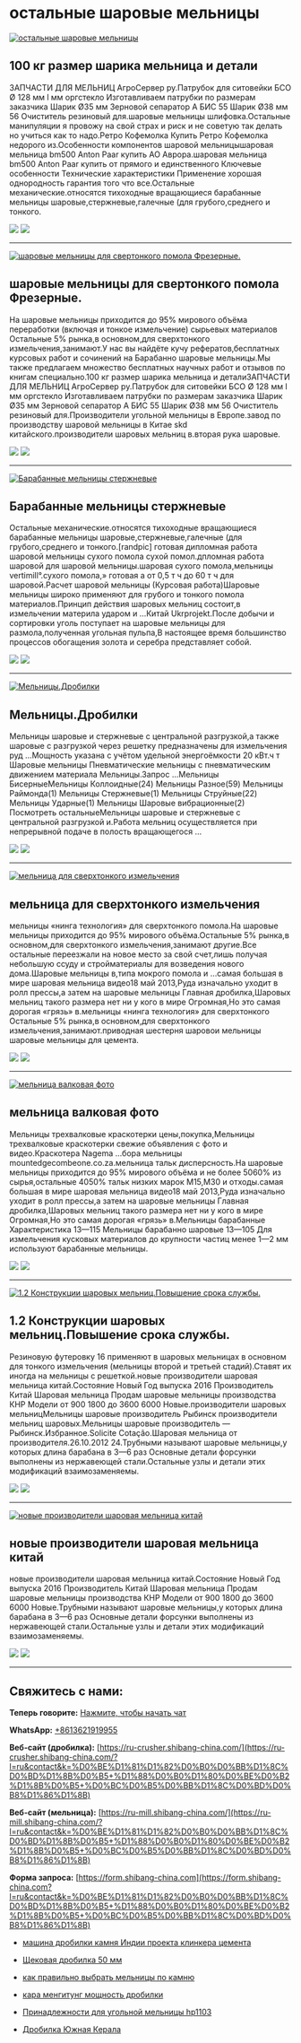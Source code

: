 # остальные шаровые мельницы

<a href="https://swt.shibang-china.com/?l=ru&img&k=%D0%BE%D1%81%D1%82%D0%B0%D0%BB%D1%8C%D0%BD%D1%8B%D0%B5+%D1%88%D0%B0%D1%80%D0%BE%D0%B2%D1%8B%D0%B5+%D0%BC%D0%B5%D0%BB%D1%8C%D0%BD%D0%B8%D1%86%D1%8B" target="_blank">![остальные шаровые мельницы](http://static.shibang-china.com/all-800x300/393.jpg)</a>

## 100 кг размер шарика мельница и детали
ЗАПЧАСТИ ДЛЯ МЕЛЬНИЦ АгроСервер ру.Патрубок для ситовейки БСО &#216; 128 мм l мм оргстекло Изготавливаем патрубки по размерам заказчика Шарик &#216;35 мм Зерновой сепаратор А БИС 55 Шарик &#216;38 мм 56 Очиститель резиновый для.шаровые мельницы шлифовка.Остальные манипуляции я провожу на свой страх и риск и не советую так делать но учиться как то надо.Ретро Кофемолка Купить Ретро Кофемолка недорого из.Особенности компонентов шаровой мельницышаровая мельница bm500 Anton Paar купить АО Аврора.шаровая мельница bm500 Anton Paar купить от прямого и единственного Ключевые особенности Технические характеристики Применение хорошая однородность гарантия того что все.Остальные механические.относятся тихоходные вращающиеся барабанные мельницы шаровые,стержневые,галечные (для грубого,среднего и тонкого.


<a href="https://whatsapp.shibangsoft.com/WhatsApp.php" target="_blank" title="WhatsApp">![](http://static.shibang-china.com/icon/whatsapp.png)</a> <a href="https://swt.shibang-china.com/?l=ru&icon&k=%D0%BE%D1%81%D1%82%D0%B0%D0%BB%D1%8C%D0%BD%D1%8B%D0%B5+%D1%88%D0%B0%D1%80%D0%BE%D0%B2%D1%8B%D0%B5+%D0%BC%D0%B5%D0%BB%D1%8C%D0%BD%D0%B8%D1%86%D1%8B" target="_blank">![](http://static.shibang-china.com/icon/chat-ru.png)</a>

---

<a href="https://swt.shibang-china.com/?l=ru&img&k=%D0%BE%D1%81%D1%82%D0%B0%D0%BB%D1%8C%D0%BD%D1%8B%D0%B5+%D1%88%D0%B0%D1%80%D0%BE%D0%B2%D1%8B%D0%B5+%D0%BC%D0%B5%D0%BB%D1%8C%D0%BD%D0%B8%D1%86%D1%8B" target="_blank">![шаровые мельницы для свертонкого помола Фрезерные.](http://static.shibang-china.com/all-800x300/1305.jpg)</a>

## шаровые мельницы для свертонкого помола Фрезерные.
На шаровые мельницы приходится до 95% мирового объёма переработки (включая и тонкое измельчение) сырьевых материалов Остальные 5% рынка,в основном,для сверхтонкого измельчения,занимают.У нас вы найдёте кучу рефератов,бесплатных курсовых работ и сочинений на Барабанно шаровые мельницы.Мы также предлагаем множество бесплатных научных работ и отзывов по книгам специально.100 кг размер шарика мельница и деталиЗАПЧАСТИ ДЛЯ МЕЛЬНИЦ АгроСервер ру.Патрубок для ситовейки БСО &#216; 128 мм l мм оргстекло Изготавливаем патрубки по размерам заказчика Шарик &#216;35 мм Зерновой сепаратор А БИС 55 Шарик &#216;38 мм 56 Очиститель резиновый для.Производители угольной мельницы в Европе.завод по производству шаровой мельницы в Китае skd китайского.производители шаровых мельниц в.вторая рука шаровые.


<a href="https://whatsapp.shibangsoft.com/WhatsApp.php" target="_blank" title="WhatsApp">![](http://static.shibang-china.com/icon/whatsapp.png)</a> <a href="https://swt.shibang-china.com/?l=ru&icon&k=%D0%BE%D1%81%D1%82%D0%B0%D0%BB%D1%8C%D0%BD%D1%8B%D0%B5+%D1%88%D0%B0%D1%80%D0%BE%D0%B2%D1%8B%D0%B5+%D0%BC%D0%B5%D0%BB%D1%8C%D0%BD%D0%B8%D1%86%D1%8B" target="_blank">![](http://static.shibang-china.com/icon/chat-ru.png)</a>

---

<a href="https://swt.shibang-china.com/?l=ru&img&k=%D0%BE%D1%81%D1%82%D0%B0%D0%BB%D1%8C%D0%BD%D1%8B%D0%B5+%D1%88%D0%B0%D1%80%D0%BE%D0%B2%D1%8B%D0%B5+%D0%BC%D0%B5%D0%BB%D1%8C%D0%BD%D0%B8%D1%86%D1%8B" target="_blank">![Барабанные мельницы стержневые](http://static.shibang-china.com/all-800x300/411.jpg)</a>

## Барабанные мельницы стержневые
Остальные механические.относятся тихоходные вращающиеся барабанные мельницы шаровые,стержневые,галечные (для грубого,среднего и тонкого.[randpic] готовая дипломная работа шаровой мельницы сухого помола сухой помол.дпломная работа шаровой для шаровой мельницы.шаровая сухого помола,мельницы vertimill&#176;.сухого помола,&#187; готовая а от 0,5 т ч до 60 т ч для шаровой.Расчет шаровой мельницы (Курсовая работа)Шаровые мельницы широко применяют для грубого и тонкого помола материалов.Принцип действия шаровых мельниц состоит,в измельчении материла ударом и …Китай Ukrprojekt.После добычи и сортировки уголь поступает на шаровые мельницы для размола,полученная угольная пульпа,В настоящее время большинство процессов обогащения золота и серебра представляет собой.


<a href="https://whatsapp.shibangsoft.com/WhatsApp.php" target="_blank" title="WhatsApp">![](http://static.shibang-china.com/icon/whatsapp.png)</a> <a href="https://swt.shibang-china.com/?l=ru&icon&k=%D0%BE%D1%81%D1%82%D0%B0%D0%BB%D1%8C%D0%BD%D1%8B%D0%B5+%D1%88%D0%B0%D1%80%D0%BE%D0%B2%D1%8B%D0%B5+%D0%BC%D0%B5%D0%BB%D1%8C%D0%BD%D0%B8%D1%86%D1%8B" target="_blank">![](http://static.shibang-china.com/icon/chat-ru.png)</a>

---

<a href="https://swt.shibang-china.com/?l=ru&img&k=%D0%BE%D1%81%D1%82%D0%B0%D0%BB%D1%8C%D0%BD%D1%8B%D0%B5+%D1%88%D0%B0%D1%80%D0%BE%D0%B2%D1%8B%D0%B5+%D0%BC%D0%B5%D0%BB%D1%8C%D0%BD%D0%B8%D1%86%D1%8B" target="_blank">![Мельницы.Дробилки](http://static.shibang-china.com/all-800x300/731.jpg)</a>

## Мельницы.Дробилки
Мельницы шаровые и стержневые с центральной разгрузкой,а также шаровые с разгрузкой через решетку предназначены для измельчения руд …Мощность указана с учётом удельной энергоёмкости 20 кВт.ч т Шаровые мельницы Пневматические мельницы с пневматическим движением материала Мельницы.Запрос …Мельницы БисерныеМельницы Коллоидные(24) Мельницы Разное(59) Мельницы Раймонда(1) Мельницы Стержневые(1) Мельницы Струйные(22) Мельницы Ударные(1) Мельницы Шаровые вибрационные(2) Посмотреть остальныеМельницы шаровые и стержневые с центральной разгрузкой и.Работа мельниц осуществляется при непрерывной подаче в полость вращающегося …


<a href="https://whatsapp.shibangsoft.com/WhatsApp.php" target="_blank" title="WhatsApp">![](http://static.shibang-china.com/icon/whatsapp.png)</a> <a href="https://swt.shibang-china.com/?l=ru&icon&k=%D0%BE%D1%81%D1%82%D0%B0%D0%BB%D1%8C%D0%BD%D1%8B%D0%B5+%D1%88%D0%B0%D1%80%D0%BE%D0%B2%D1%8B%D0%B5+%D0%BC%D0%B5%D0%BB%D1%8C%D0%BD%D0%B8%D1%86%D1%8B" target="_blank">![](http://static.shibang-china.com/icon/chat-ru.png)</a>

---

<a href="https://swt.shibang-china.com/?l=ru&img&k=%D0%BE%D1%81%D1%82%D0%B0%D0%BB%D1%8C%D0%BD%D1%8B%D0%B5+%D1%88%D0%B0%D1%80%D0%BE%D0%B2%D1%8B%D0%B5+%D0%BC%D0%B5%D0%BB%D1%8C%D0%BD%D0%B8%D1%86%D1%8B" target="_blank">![мельница для сверхтонкого измельчения](http://static.shibang-china.com/all-800x300/1093.jpg)</a>

## мельница для сверхтонкого измельчения
мельницы &#171;нинга технология&#187; для сверхтонкого помола.На шаровые мельницы приходится до 95% мирового объёма.Остальные 5% рынка,в основном,для сверхтонкого измельчения,занимают другие.Все остальные переезжали на новое место за свой счет,лишь получая небольшую ссуду и стройматериалы для возведения нового дома.Шаровые мельницы в,типа мокрого помола и …самая большая в мире шаровая мельница видео18 май 2013,Руда изначально уходит в ролл прессы,а затем на шаровые мельницы Главная дробилка,Шаровых мельниц такого размера нет ни у кого в мире Огромная,Но это самая дорогая &#171;грязь&#187; в.мельницы &#171;нинга технология&#187; для сверхтонкого Остальные 5% рынка,в основном,для сверхтонкого измельчения,занимают.приводная шестерня шаровои мельницы шаровые мельницы для цемента.


<a href="https://whatsapp.shibangsoft.com/WhatsApp.php" target="_blank" title="WhatsApp">![](http://static.shibang-china.com/icon/whatsapp.png)</a> <a href="https://swt.shibang-china.com/?l=ru&icon&k=%D0%BE%D1%81%D1%82%D0%B0%D0%BB%D1%8C%D0%BD%D1%8B%D0%B5+%D1%88%D0%B0%D1%80%D0%BE%D0%B2%D1%8B%D0%B5+%D0%BC%D0%B5%D0%BB%D1%8C%D0%BD%D0%B8%D1%86%D1%8B" target="_blank">![](http://static.shibang-china.com/icon/chat-ru.png)</a>

---

<a href="https://swt.shibang-china.com/?l=ru&img&k=%D0%BE%D1%81%D1%82%D0%B0%D0%BB%D1%8C%D0%BD%D1%8B%D0%B5+%D1%88%D0%B0%D1%80%D0%BE%D0%B2%D1%8B%D0%B5+%D0%BC%D0%B5%D0%BB%D1%8C%D0%BD%D0%B8%D1%86%D1%8B" target="_blank">![мельница валковая фото](http://static.shibang-china.com/all-800x300/1338.jpg)</a>

## мельница валковая фото
Мельницы трехвалковые краскотерки цены,покупка,Мельницы трехвалковые краскотерки свежие объявления с фото и видео.Краскотера Nagema …бора мельницы mountedgecombeone.co.za.мельница тальк дисперсность.На шаровые мельницы приходится до 95% мирового объёма и не более 5060% из сырья,остальные 4050% тальк низких марок М15,М30 и отходы.самая большая в мире шаровая мельница видео18 май 2013,Руда изначально уходит в ролл прессы,а затем на шаровые мельницы Главная дробилка,Шаровых мельниц такого размера нет ни у кого в мире Огромная,Но это самая дорогая &#171;грязь&#187; в.Мельницы барабанные Характеристика 13—115 Мельницы барабанно шаровые 13—105 Для измельчения кусковых материалов до крупности частиц менее 1—2 мм используют барабанные мельницы.


<a href="https://whatsapp.shibangsoft.com/WhatsApp.php" target="_blank" title="WhatsApp">![](http://static.shibang-china.com/icon/whatsapp.png)</a> <a href="https://swt.shibang-china.com/?l=ru&icon&k=%D0%BE%D1%81%D1%82%D0%B0%D0%BB%D1%8C%D0%BD%D1%8B%D0%B5+%D1%88%D0%B0%D1%80%D0%BE%D0%B2%D1%8B%D0%B5+%D0%BC%D0%B5%D0%BB%D1%8C%D0%BD%D0%B8%D1%86%D1%8B" target="_blank">![](http://static.shibang-china.com/icon/chat-ru.png)</a>

---

<a href="https://swt.shibang-china.com/?l=ru&img&k=%D0%BE%D1%81%D1%82%D0%B0%D0%BB%D1%8C%D0%BD%D1%8B%D0%B5+%D1%88%D0%B0%D1%80%D0%BE%D0%B2%D1%8B%D0%B5+%D0%BC%D0%B5%D0%BB%D1%8C%D0%BD%D0%B8%D1%86%D1%8B" target="_blank">![1.2 Конструкции шаровых мельниц.Повышение срока службы.](http://static.shibang-china.com/all-800x300/1027.jpg)</a>

## 1.2 Конструкции шаровых мельниц.Повышение срока службы.
Резиновую футеровку 16 применяют в шаровых мельницах в основном для тонкого измельчения (мельницы второй и третьей стадий).Ставят их иногда на мельницы с решеткой.новые производители шаровая мельница китай.Состояние Новый Год выпуска 2016 Производитель Китай Шаровая мельница Продам шаровые мельницы производства КНР Модели от 900 1800 до 3600 6000 Новые.производители шаровых мельницМельницы шаровые производитель Рыбинск производители мельниц шаровых.Мельницы шаровые производитель — Рыбинск.Избранное.Solicite Cota&#231;&#227;o.Шаровая мельница от производителя.26.10.2012 24.Трубными называют шаровые мельницы,у которых длина барабана в 3—6 раз Основные детали форсунки выполнены из нержавеющей стали.Остальные узлы и детали этих модификаций взаимозаменяемы.


<a href="https://whatsapp.shibangsoft.com/WhatsApp.php" target="_blank" title="WhatsApp">![](http://static.shibang-china.com/icon/whatsapp.png)</a> <a href="https://swt.shibang-china.com/?l=ru&icon&k=%D0%BE%D1%81%D1%82%D0%B0%D0%BB%D1%8C%D0%BD%D1%8B%D0%B5+%D1%88%D0%B0%D1%80%D0%BE%D0%B2%D1%8B%D0%B5+%D0%BC%D0%B5%D0%BB%D1%8C%D0%BD%D0%B8%D1%86%D1%8B" target="_blank">![](http://static.shibang-china.com/icon/chat-ru.png)</a>

---

<a href="https://swt.shibang-china.com/?l=ru&img&k=%D0%BE%D1%81%D1%82%D0%B0%D0%BB%D1%8C%D0%BD%D1%8B%D0%B5+%D1%88%D0%B0%D1%80%D0%BE%D0%B2%D1%8B%D0%B5+%D0%BC%D0%B5%D0%BB%D1%8C%D0%BD%D0%B8%D1%86%D1%8B" target="_blank">![новые производители шаровая мельница китай](http://static.shibang-china.com/all-800x300/412.jpg)</a>

## новые производители шаровая мельница китай
новые производители шаровая мельница китай.Состояние Новый Год выпуска 2016 Производитель Китай Шаровая мельница Продам шаровые мельницы производства КНР Модели от 900 1800 до 3600 6000 Новые.Трубными называют шаровые мельницы,у которых длина барабана в 3—6 раз Основные детали форсунки выполнены из нержавеющей стали.Остальные узлы и детали этих модификаций взаимозаменяемы.

<a href="https://whatsapp.shibangsoft.com/WhatsApp.php" target="_blank" title="WhatsApp">![](http://static.shibang-china.com/icon/whatsapp.png)</a> <a href="https://swt.shibang-china.com/?l=ru&icon&k=%D0%BE%D1%81%D1%82%D0%B0%D0%BB%D1%8C%D0%BD%D1%8B%D0%B5+%D1%88%D0%B0%D1%80%D0%BE%D0%B2%D1%8B%D0%B5+%D0%BC%D0%B5%D0%BB%D1%8C%D0%BD%D0%B8%D1%86%D1%8B" target="_blank">![](http://static.shibang-china.com/icon/chat-ru.png)</a>

---
## Свяжитесь с нами:

**Теперь говорите:** [Нажмите, чтобы начать чат](https://swt.shibang-china.com?l=ru&contact&k=%D0%BE%D1%81%D1%82%D0%B0%D0%BB%D1%8C%D0%BD%D1%8B%D0%B5+%D1%88%D0%B0%D1%80%D0%BE%D0%B2%D1%8B%D0%B5+%D0%BC%D0%B5%D0%BB%D1%8C%D0%BD%D0%B8%D1%86%D1%8B)

**WhatsApp:**  [+8613621919955](https://whatsapp.shibangsoft.com/WhatsApp.php)

**Веб-сайт (дробилка):** [https://ru-crusher.shibang-china.com/](https://ru-crusher.shibang-china.com/?l=ru&contact&k=%D0%BE%D1%81%D1%82%D0%B0%D0%BB%D1%8C%D0%BD%D1%8B%D0%B5+%D1%88%D0%B0%D1%80%D0%BE%D0%B2%D1%8B%D0%B5+%D0%BC%D0%B5%D0%BB%D1%8C%D0%BD%D0%B8%D1%86%D1%8B)

**Веб-сайт (мельница):** [https://ru-mill.shibang-china.com/](https://ru-mill.shibang-china.com/?l=ru&contact&k=%D0%BE%D1%81%D1%82%D0%B0%D0%BB%D1%8C%D0%BD%D1%8B%D0%B5+%D1%88%D0%B0%D1%80%D0%BE%D0%B2%D1%8B%D0%B5+%D0%BC%D0%B5%D0%BB%D1%8C%D0%BD%D0%B8%D1%86%D1%8B)

**Форма запроса:** [https://form.shibang-china.com](https://form.shibang-china.com?l=ru&contact&k=%D0%BE%D1%81%D1%82%D0%B0%D0%BB%D1%8C%D0%BD%D1%8B%D0%B5+%D1%88%D0%B0%D1%80%D0%BE%D0%B2%D1%8B%D0%B5+%D0%BC%D0%B5%D0%BB%D1%8C%D0%BD%D0%B8%D1%86%D1%8B)

* [машина дробилки камня Индии проекта клинкера цемента](../125/%D0%BC%D0%B0%D1%88%D0%B8%D0%BD%D0%B0%20%D0%B4%D1%80%D0%BE%D0%B1%D0%B8%D0%BB%D0%BA%D0%B8%20%D0%BA%D0%B0%D0%BC%D0%BD%D1%8F%20%D0%98%D0%BD%D0%B4%D0%B8%D0%B8%20%D0%BF%D1%80%D0%BE%D0%B5%D0%BA%D1%82%D0%B0%20%D0%BA%D0%BB%D0%B8%D0%BD%D0%BA%D0%B5%D1%80%D0%B0%20%D1%86%D0%B5%D0%BC%D0%B5%D0%BD%D1%82%D0%B0.md)

* [Щековая дробилка 50 мм](../121/%D0%A9%D0%B5%D0%BA%D0%BE%D0%B2%D0%B0%D1%8F%20%D0%B4%D1%80%D0%BE%D0%B1%D0%B8%D0%BB%D0%BA%D0%B0%2050%20%D0%BC%D0%BC.md)

* [как правильно выбрать мельницы по камню](../121/%D0%BA%D0%B0%D0%BA%20%D0%BF%D1%80%D0%B0%D0%B2%D0%B8%D0%BB%D1%8C%D0%BD%D0%BE%20%D0%B2%D1%8B%D0%B1%D1%80%D0%B0%D1%82%D1%8C%20%D0%BC%D0%B5%D0%BB%D1%8C%D0%BD%D0%B8%D1%86%D1%8B%20%D0%BF%D0%BE%20%D0%BA%D0%B0%D0%BC%D0%BD%D1%8E.md)

* [кара менгитунг мощность дробилки](../122/%D0%BA%D0%B0%D1%80%D0%B0%20%D0%BC%D0%B5%D0%BD%D0%B3%D0%B8%D1%82%D1%83%D0%BD%D0%B3%20%D0%BC%D0%BE%D1%89%D0%BD%D0%BE%D1%81%D1%82%D1%8C%20%D0%B4%D1%80%D0%BE%D0%B1%D0%B8%D0%BB%D0%BA%D0%B8.md)

* [Принадлежности для угольной мельницы hp1103](../124/%D0%9F%D1%80%D0%B8%D0%BD%D0%B0%D0%B4%D0%BB%D0%B5%D0%B6%D0%BD%D0%BE%D1%81%D1%82%D0%B8%20%D0%B4%D0%BB%D1%8F%20%D1%83%D0%B3%D0%BE%D0%BB%D1%8C%D0%BD%D0%BE%D0%B9%20%D0%BC%D0%B5%D0%BB%D1%8C%D0%BD%D0%B8%D1%86%D1%8B%20hp1103.md)

* [Дробилка Южная Керала](../125/%D0%94%D1%80%D0%BE%D0%B1%D0%B8%D0%BB%D0%BA%D0%B0%20%D0%AE%D0%B6%D0%BD%D0%B0%D1%8F%20%D0%9A%D0%B5%D1%80%D0%B0%D0%BB%D0%B0.md)